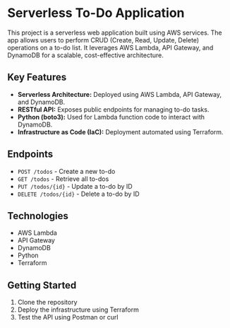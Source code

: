 # Serverless To-Do Application

This project is a serverless web application built using AWS services. The app allows users to perform CRUD (Create, Read, Update, Delete) operations on a to-do list. It leverages AWS Lambda, API Gateway, and DynamoDB for a scalable, cost-effective architecture.

## Key Features
- **Serverless Architecture:** Deployed using AWS Lambda, API Gateway, and DynamoDB.
- **RESTful API:** Exposes public endpoints for managing to-do tasks.
- **Python (boto3):** Used for Lambda function code to interact with DynamoDB.
- **Infrastructure as Code (IaC):** Deployment automated using Terraform.

## Endpoints
- `POST /todos` - Create a new to-do
- `GET /todos` - Retrieve all to-dos
- `PUT /todos/{id}` - Update a to-do by ID
- `DELETE /todos/{id}` - Delete a to-do by ID

## Technologies
- AWS Lambda
- API Gateway
- DynamoDB
- Python
- Terraform

## Getting Started
1. Clone the repository
2. Deploy the infrastructure using Terraform
3. Test the API using Postman or curl
